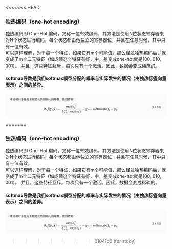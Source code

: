 <<<<<<< HEAD
### 独热编码（one-hot encoding）
独热编码即 One-Hot 编码，又称一位有效编码，其方法是使用N位状态寄存器来对N个状态进行编码，每个状态都由他独立的寄存器位，并且在任意时候，其中只有一位有效。\
可以这样理解，对于每一个特征，如果它有m个可能值，那么经过独热编码后，就变成了m个二元特征（如成绩这个特征有好，中，差变成one-hot就是100, 010, 001）。
并且，这些特征互斥，每次只有一个激活。因此，数据会变成稀疏的。

#### softmax导数是我们softmax模型分配的概率与实际发生的情况（由独热标签向量表示）之间的差异。

![](Softmax_files/1.png)


=======
### 独热编码（one-hot encoding）
独热编码即 One-Hot 编码，又称一位有效编码，其方法是使用N位状态寄存器来对N个状态进行编码，每个状态都由他独立的寄存器位，并且在任意时候，其中只有一位有效。\
可以这样理解，对于每一个特征，如果它有m个可能值，那么经过独热编码后，就变成了m个二元特征（如成绩这个特征有好，中，差变成one-hot就是100, 010, 001）。
并且，这些特征互斥，每次只有一个激活。因此，数据会变成稀疏的。

#### softmax导数是我们softmax模型分配的概率与实际发生的情况（由独热标签向量表示）之间的差异。

![](Softmax_files/1.png)


>>>>>>> 01041b0 (for study)
